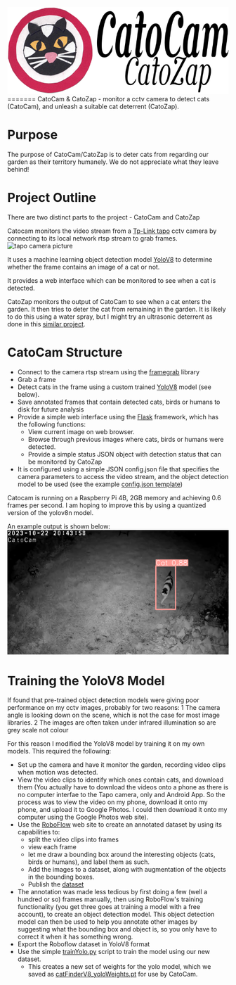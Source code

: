 
<img src="Docs/Catocam_header.png" />
=======
CatoCam & CatoZap - monitor a cctv camera to detect cats (CatoCam), and unleash a suitable cat deterrent (CatoZap).

Purpose
=======
The purpose of CatoCam/CatoZap is to deter cats from regarding our garden as their territory humanely.   We do not appreciate what they leave behind!

Project Outline
===============
There are two distinct parts to the project - CatoCam and CatoZap

Catocam monitors the video stream from a [Tp-Link tapo](https://www.tp-link.com/uk/home-networking/cloud-camera/tapo-c510w/) cctv camera by connecting to its local network rtsp stream to grab frames.  
<img src="https://static.tp-link.com/upload/image-line/01_normal_20230420071916t.jpg" width=50 alt="tapo camera picture"> 

It uses a machine learning object detection model [YoloV8](https://yolov8.com) to determine whether the frame contains an image of a cat or not.

It provides a web interface which can be monitored to see when a cat is detected.

CatoZap monitors the output of CatoCam to see when a cat enters the garden.  It then tries to deter the cat from remaining in the garden.   It is likely to do this using a water spray, but I might try an ultrasonic deterrent as done in this [similar project](https://medium.com/@james.milward/deterring-foxes-and-badgers-with-tensorflow-lite-python-raspberry-pi-ring-cameras-ultrasonic-75b3160faa3c).

CatoCam Structure
=================
  - Connect to the camera rtsp stream using the [framegrab](https://pypi.org/project/framegrab/) library
  - Grab a frame
  - Detect cats in the frame using a custom trained [YoloV8](https://yolov8.com) model (see below).
  - Save annotated frames that contain detected cats, birds or humans to disk for future analysis
  - Provide a simple web interface using the [Flask](https://pypi.org/project/Flask/) framework, which has the following functions:
      - View current image on web browser.
      - Browse through previous images where cats, birds or humans were detected.
      - Provide a simple status JSON object with detection status that can be monitored by CatoZap
  - It is configured using a simple JSON config.json file that specifies the camera parameters to access the video stream, and the object detection model to be used (see the example [config.json template](./config_template.json))

  Catocam is running on a Raspberry Pi 4B, 2GB memory and achieving 0.6 frames per second.  I am hoping to improve this by using a quantized version of the yolov8n model.

  An example output is shown below:
  <img src="https://github.com/jones139/catocam/blob/main/Docs/example_image.png?raw=true" width=640/>

Training the YoloV8 Model
=========================
If found that pre-trained object detection models were giving poor performance on my cctv images, probably for two reasons:
  1 The camera angle is looking down on the  scene, which is not the case for most image libraries.
  2 The images are often taken under infrared illumination so are grey scale not colour

For this reason I modified the YoloV8 model by training it on my own models.   This required the following:
  - Set up the camera and have it monitor the garden, recording video clips when motion was detected.
  - View the video clips to identify which ones contain cats, and download them (You actually have to download the videos onto a phone as there is no computer interfae to the Tapo camera, only and Android App.  So the process was to view the video on my phone, download it onto my phone, and upload it to Google Photos.  I could then download it onto my computer using the Google Photos web site).
  - Use the [RoboFlow](https://roboflow.com) web site to create an annotated dataset by using its capabilities to:
      - split the video clips into frames
      - view each frame
      - let me draw a bounding box around the interesting objects (cats, birds or humans), and label them as such.
      - Add the images to a dataset, along with augmentation of the objects in the bounding boxes.
      - Publish the [dataset](https://app.roboflow.com/graham-jones-yynmh/catocam/8)
  - The annotation was made less tedious by first doing a few (well a hundred or so) frames manually, then using RoboFlow's training functionality (you get three goes at training a model with a free account), to create an object detection model.   This object detection model can then be used to help you annotate other images by suggesting what the bounding box and object is, so you only have to correct it when it has something wrong.
  - Export the Roboflow dataset in YoloV8 format
  - Use the simple [trainYolo.py](./yolo/trainYolo.py) script to train the model using our new dataset.
      - This creates a new set of weights for the yolo model, which we saved as [catFinderV8_yoloWeights.pt](./catFinderV8_yoloWeights.pt) for use by CatoCam.



